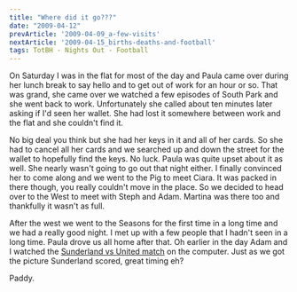 ```yaml
---
title: "Where did it go???"
date: "2009-04-12"
prevArticle: '2009-04-09_a-few-visits'
nextArticle: '2009-04-15_births-deaths-and-football'
tags: TotBH - Nights Out - Football
---
```

On Saturday I was in the flat for most of the day and Paula came over during her lunch break to say hello and to get out of work for an hour or so. That was grand, she came over we watched a few episodes of South Park and she went back to work. Unfortunately she called about ten minutes later asking if I'd seen her wallet. She had lost it somewhere between work and the flat and she couldn't find it.

No big deal you think but she had her keys in it and all of her cards. So she had to cancel all her cards and we searched up and down the street for the wallet to hopefully find the keys. No luck. Paula was quite upset about it as well. She nearly wasn't going to go out that night either. I finally convinced her to come along and we went to the Pig to meet Ciara. It was packed in there though, you really couldn't move in the place. So we decided to head over to the West to meet with Steph and Adam. Martina was there too and thankfully it wasn't as full.

After the west we went to the Seasons for the first time in a long time and we had a really good night. I met up with a few people that I hadn't seen in a long time. Paula drove us all home after that. Oh earlier in the day Adam and I watched the [Sunderland vs United match](http://www.rte.ie/sport/soccer/2009/0411/sunderland_manutd.html) on the computer. Just as we got the picture Sunderland scored, great timing eh?

Paddy.